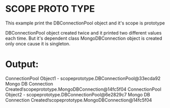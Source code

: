 # SCOPE PROTO TYPE

This example print the DBConnectionPool object and it's scope is prototype

DBConnectionPool object created twice and it printed two different values each time. But it's dependent class MongoDBConnection object is created only once cause it is singleton.

# Output:
ConnectionPool Object1 - scopeprototype.DBConnectionPool@33ecda92
Mongo DB Connection Created!scopeprototype.MongoDBConnection@14fc5f04
ConnectionPool Object2 - scopeprototype.DBConnectionPool@6e2829c7
Mongo DB Connection Created!scopeprototype.MongoDBConnection@14fc5f04

